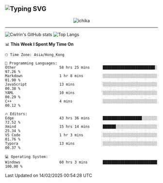 ![Typing SVG](https://readme-typing-svg.demolab.com?font=Jost&size=24&pause=1000&color=7799EE&vCenter=true&multiline=true&random=false&width=435&height=100&lines=Hi+there;I'm+Sakurakouji+Nanaha;You+can+also+tell+me+Cwlrin%E2%98%86)
---
<p align="center">
  <img src="https://dlink.host/1drv/aHR0cHM6Ly8xZHJ2Lm1zL2kvYy9iZGU1MWU2MjVlZjhmY2M1L0VZa0hZVThWUnJGSHRIWVUxT1JwbVFjQllOU2t6cVNTVER0TXliYkNqOExhY1E_ZT10UUtFSkw.png" alt="ichika" border="0" />
</p>

---
![Cwlrin's GitHub stats](https://github-readme-stats.vercel.app/api?username=cwlrin&show_icons=true&theme=buefy)
![Top Langs](https://github-readme-stats.vercel.app/api/top-langs/?username=cwlrin&layout=compact&hide=html,css)

<!--START_SECTION:waka-->
📊 **This Week I Spent My Time On** 

```text
🕑︎ Time Zone: Asia/Hong_Kong

💬 Programming Languages: 
Other                    58 hrs 25 mins      ████████████████████████░   97.26 % 
Markdown                 1 hr 8 mins         ░░░░░░░░░░░░░░░░░░░░░░░░░   01.90 % 
JavaScript               13 mins             ░░░░░░░░░░░░░░░░░░░░░░░░░   00.38 % 
YAML                     10 mins             ░░░░░░░░░░░░░░░░░░░░░░░░░   00.29 % 
C++                      4 mins              ░░░░░░░░░░░░░░░░░░░░░░░░░   00.12 % 

🔥 Editors: 
Edge                     43 hrs 36 mins      ██████████████████░░░░░░░   72.52 % 
Xmind                    15 hrs 14 mins      ██████░░░░░░░░░░░░░░░░░░░   25.34 % 
VS Code                  1 hr 3 mins         ░░░░░░░░░░░░░░░░░░░░░░░░░   01.76 % 
Typora                   13 mins             ░░░░░░░░░░░░░░░░░░░░░░░░░   00.37 % 

💻 Operating System: 
Windows                  60 hrs 3 mins       █████████████████████████   100.00 % 
```


 Last Updated on 14/02/2025 00:54:28 UTC
<!--END_SECTION:waka-->
